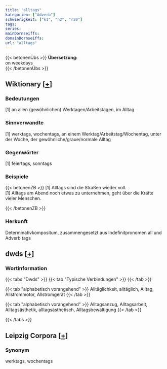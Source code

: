 ```yaml
---
title: "alltags"
kategorien: ["Adverb"]
schwierigkeit: ["k1", "h2", "r20"]
tags:
series:
mainDornseiffs:
domainDornseiffs:
url: "alltags"
---
```


{{< betonenÜbs >}}
**Übersetzung:**  
on weekdays  
{{< /betonenÜbs >}}

## Wiktionary [[+](https://de.wiktionary.org/wiki/alltags)]

### Bedeutungen
[1] an allen (gewöhnlichen) Werktagen/Arbeitstagen, im Alltag  

### Sinnverwandte
[1] werktags, wochentags, an einem Werktag/Arbeitstag/Wochentag, unter der Woche, der gewöhnliche/graue/normale Alltag  

### Gegenwörter
[1] feiertags, sonntags  

### Beispiele
{{< betonenZB >}}
[1] Alltags sind die Straßen wieder voll.  
[1] Alltags am Abend noch etwas zu unternehmen, geht über die Kräfte vieler Menschen.  

{{< /betonenZB >}}
### Herkunft
Determinativkompositum, zusammengesetzt aus Indefinitpronomen all und Adverb tags  



## dwds [[+](https://www.dwds.de/wb/alltags)]

### Wortinformation
{{< tabs "Dwds" >}}
{{< tab "Typische Verbindungen" >}}
{{< /tab >}}

{{< tab "alphabetisch vorangehend" >}}
Alltäglichkeit, alltäglich, Alltag, Allstrommotor, Allstromgerät
{{< /tab >}}

{{< tab "alphabetisch vorangehend" >}}
Alltagsanzug, Alltagsarbeit, Alltagsästhetik, alltagsästhetisch, Alltagsbewältigung
{{< /tab >}}

{{< /tabs >}}

## Leipzig Corpora [[+](https://corpora.uni-leipzig.de/en/res?word=alltags&corpusId=deu_newscrawl-public_2018)]


### Synonym
werktags, wochentags

